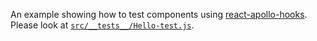 An example showing how to test components using [react-apollo-hooks](https://github.com/trojanowski/react-apollo-hooks). Please look at [`src/__tests__/Hello-test.js`](https://github.com/trojanowski/react-apollo-hooks-sample-test/blob/master/src/__tests__/Hello-test.js).
